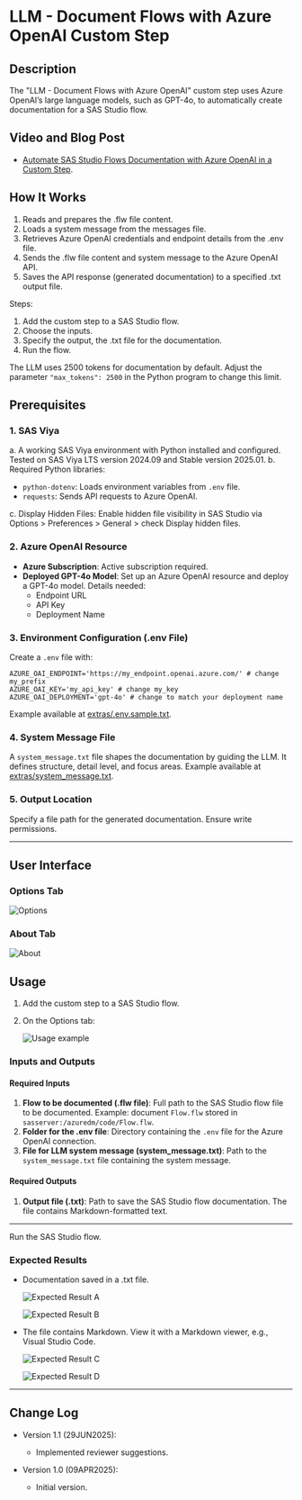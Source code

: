 
# LLM - Document Flows with Azure OpenAI Custom Step

## Description

The "LLM - Document Flows with Azure OpenAI" custom step uses Azure OpenAI’s large language models, such as GPT-4o, to automatically create documentation for a SAS Studio flow.

## Video and Blog Post

* [Automate SAS Studio Flows Documentation with Azure OpenAI in a Custom Step](https://communities.sas.com/t5/SAS-Communities-Library/Automate-SAS-Studio-Flows-Documentation-with-Azure-OpenAI-in-a/ta-p/959009).

## How It Works

1. Reads and prepares the .flw file content.
2. Loads a system message from the messages file.
3. Retrieves Azure OpenAI credentials and endpoint details from the .env file.
4. Sends the .flw file content and system message to the Azure OpenAI API.
5. Saves the API response (generated documentation) to a specified .txt output file.

Steps:

1. Add the custom step to a SAS Studio flow.
2. Choose the inputs.
3. Specify the output, the .txt file for the documentation.
4. Run the flow.

The LLM uses 2500 tokens for documentation by default. Adjust the parameter `"max_tokens": 2500` in the Python program to change this limit.

## Prerequisites

### 1. SAS Viya

a. A working SAS Viya environment with Python installed and configured. Tested on SAS Viya LTS version 2024.09 and Stable version 2025.01.
b. Required Python libraries:

  - `python-dotenv`: Loads environment variables from `.env` file.
  - `requests`: Sends API requests to Azure OpenAI.

c. Display Hidden Files: Enable hidden file visibility in SAS Studio via Options > Preferences > General > check Display hidden files.

### 2. Azure OpenAI Resource

- **Azure Subscription**: Active subscription required.
- **Deployed GPT-4o Model**: Set up an Azure OpenAI resource and deploy a GPT-4o model. Details needed:
  - Endpoint URL
  - API Key
  - Deployment Name

### 3. Environment Configuration (.env File)

Create a `.env` file with:

```plaintext
AZURE_OAI_ENDPOINT='https://my_endpoint.openai.azure.com/' # change my_prefix
AZURE_OAI_KEY='my_api_key' # change my_key
AZURE_OAI_DEPLOYMENT='gpt-4o' # change to match your deployment name
```

Example available at [extras/.env.sample.txt](extras/.env.sample.txt).

### 4. System Message File

A `system_message.txt` file shapes the documentation by guiding the LLM. It defines structure, detail level, and focus areas. Example available at [extras/system_message.txt](extras/system_message.txt).

### 5. Output Location

Specify a file path for the generated documentation. Ensure write permissions.

---

## User Interface

### Options Tab

![Options](img/LLM%20-%20Document%20Flows%20with%20Azure%20OpenAI%20-%20Options.png)

### About Tab

![About](img/LLM%20-%20Document%20Flows%20with%20Azure%20OpenAI%20-%20About.png)

## Usage

1. Add the custom step to a SAS Studio flow.

2. On the Options tab:

   ![Usage example](img/LLM%20-%20Document%20Flows%20with%20Azure%20OpenAI%20-%20example.png)

### Inputs and Outputs

#### Required Inputs

1. **Flow to be documented (.flw file)**: Full path to the SAS Studio flow file to be documented. Example: document `Flow.flw` stored in `sasserver:/azuredm/code/Flow.flw`.
2. **Folder for the .env file**: Directory containing the `.env` file for the Azure OpenAI connection.
3. **File for LLM system message (system_message.txt)**: Path to the `system_message.txt` file containing the system message.

#### Required Outputs

1. **Output file (.txt)**: Path to save the SAS Studio flow documentation. The file contains Markdown-formatted text.

---

Run the SAS Studio flow.

### Expected Results

- Documentation saved in a .txt file.

  ![Expected Result A](img/LLM%20-%20Document%20Flows%20with%20Azure%20OpenAI%20-%20Expected%20Result%20A.png)

  ![Expected Result B](img/LLM%20-%20Document%20Flows%20with%20Azure%20OpenAI%20-%20Expected%20Result%20B.png)

- The file contains Markdown. View it with a Markdown viewer, e.g., Visual Studio Code.

  ![Expected Result C](img/LLM%20-%20Document%20Flows%20with%20Azure%20OpenAI%20-%20Expected%20Result%20C.png)

  ![Expected Result D](img/LLM%20-%20Document%20Flows%20with%20Azure%20OpenAI%20-%20Expected%20Result%20D.png)

---

## Change Log

* Version 1.1 (29JUN2025):

    * Implemented reviewer suggestions.

* Version 1.0 (09APR2025):

    * Initial version.

<!-- DCO Remediation Commit for Bogdan Teleuca <bogdan.teleuca@sas.com>

I, Bogdan Teleuca <bogdan.teleuca@sas.com>, hereby add my Signed-off-by to this commit: 795fa3edd94c81767366d793dfa6ab232d7f3179

Signed-off-by: Bogdan Teleuca <bogdan.teleuca@sas.com>   -->

<!-- DCO Remediation Commit for Bogdan Teleuca <bogdan.teleuca@sas.com>

I, Bogdan Teleuca <bogdan.teleuca@sas.com>, hereby add my Signed-off-by to this commit: 20e801a345df4f7a205f5259fd01619133e4c018
I, Bogdan Teleuca <bogdan.teleuca@sas.com>, hereby add my Signed-off-by to this commit: 91f85802491ce013eb55798d67b85837790e7aea

Signed-off-by: Bogdan Teleuca <bogdan.teleuca@sas.com> -->

<!--

DCO Remediation Commit for Bogdan Teleuca <bogdan.teleuca@sas.com>

I, Bogdan Teleuca <bogdan.teleuca@sas.com> hereby add my Signed-off-by to this commit: c410690a6e255a1cad04a2ad7350c22f3d77b2e4
I, Bogdan Teleuca <bogdan.teleuca@sas.com>, hereby add my Signed-off-by to this commit: bdd96f1407f9f104118b8a57f6725e1fbc3f9e29
I, Bogdan Teleuca <bogdan.teleuca@sas.com>, hereby add my Signed-off-by to this commit: 0e2d6cae6af26f4133ec622a987b32ce60f48ca7

Signed-off-by: Bogdan Teleuca <bogdan.teleuca@sas.com>
-->